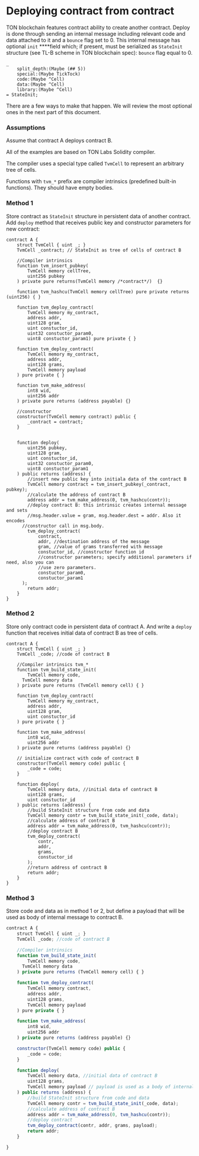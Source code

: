 # Deploying contract from contract

TON blockchain features contract ability to create another contract. Deploy is done through sending an internal message including relevant code and data attached to it and a `bounce` flag set to 0. This internal message has optional `init` ****field which; if present, must be serialized as `StateInit` structure (see TL-B scheme in TON blockchain spec): `bounce` flag equal to 0.

```
_
	split_depth:(Maybe (## 5)) 
	special:(Maybe TickTock)
	code:(Maybe ^Cell) 
	data:(Maybe ^Cell)
	library:(Maybe ^Cell) 
= StateInit;
```

There are a few ways to make that happen. We will review the most optional ones in the next part of this document.

### Assumptions

Assume that contract A deploys contract B.

All of the examples are based on TON Labs Solidity compiler.

The compiler uses a special type called `TvmCell` to represent an arbitrary tree of cells.

Functions with `tvm_*` prefix are compiler intrinsics (predefined built-in functions). They should have empty bodies.

### Method 1

Store contract as `StateInit` structure in persistent data of another contract. Add `deploy` method that receives public key and constructor parameters for new contract:

```
contract A {
	struct TvmCell { uint _; }
	TvmCell _contract; // StateInit as tree of cells of contract B

	//Compiler intrinsics
	function tvm_insert_pubkey(
		TvmCell memory cellTree,
		uint256 pubkey
	) private pure returns(TvmCell memory /*contract*/)  {}

	function tvm_hashcu(TvmCell memory cellTree) pure private returns (uint256) { }

	function tvm_deploy_contract(
		TvmCell memory my_contract,
		address addr,
		uint128 gram,
		uint constuctor_id,
		uint32 constuctor_param0,
		uint8 constuctor_param1) pure private { }

	function tvm_deploy_contract(
		TvmCell memory my_contract,
		address addr,
		uint128 grams,
		TvmCell memory payload
	) pure private { }

	function tvm_make_address(
		int8 wid,
		uint256 addr
	) private pure returns (address payable) {}

	//constructor
	constructor(TvmCell memory contract) public {
		_contract = contract;
	}


	function deploy(
		uint256 pubkey,
		uint128 gram,
		uint constuctor_id,
		uint32 constuctor_param0,
		uint8 constuctor_param1
	) public returns (address) {
		//insert new public key into initiala data of the contract B
		TvmCell memory contract = tvm_insert_pubkey(_contract, pubkey);
		//calculate the address of contract B
		address addr = tvm_make_address(0, tvm_hashcu(contr));
		//deploy contract B: this intrinsic creates internal message and sets
		//msg.header.value = gram, msg.header.dest = addr. Also it encodes
	  //constructor call in msg.body.
		tvm_deploy_contract(
			contract, 
			addr, //destination address of the message
			gram, //value of grams transferred with message
			constuctor_id, //constructor function id
			//constructor parameters; specify additional parameters if need, also you can
			//use zero parameters.
			constuctor_param0,
			constuctor_param1
	  ); 
		return addr;
	}
}
```

### Method 2

Store only contract code in persistent data of contract A. And write a `deploy` function that receives  initial data of contract B as tree of cells.

```
contract A {
	struct TvmCell { uint _; }
	TvmCell _code; //code of contract B

	//Compiler intrinsics tvm_*
	function tvm_build_state_init(
		TvmCell memory code,
	  TvmCell memory data
	) private pure returns (TvmCell memory cell) { }

	function tvm_deploy_contract(
		TvmCell memory my_contract, 
		address addr,
		uint128 gram,
		uint constuctor_id		
	) pure private { }

	function tvm_make_address(
		int8 wid,
		uint256 addr
	) private pure returns (address payable) {}

	// initialize contract with code of contract B
	constructor(TvmCell memory code) public {
		_code = code;
	}

	function deploy(
		TvmCell memory data, //initial data of contract B
		uint128 grams,
		uint constuctor_id
	) public returns (address) {
		//build StateInit structure from code and data
		TvmCell memory contr = tvm_build_state_init(_code, data);
		//calculate address of contract B
		address addr = tvm_make_address(0, tvm_hashcu(contr));
		//deploy contract B
		tvm_deploy_contract(
			contr,
			addr,
			grams,
			constuctor_id
		); 
		//return address of contract B		
		return addr;
	}
}
```

### Method 3

Store code and data as in method 1 or 2, but define a payload that will be used as body of internal message to contract B.

```javascript
contract A {
	struct TvmCell { uint _; }
	TvmCell _code; //code of contract B

	//Compiler intrinsics
	function tvm_build_state_init(
		TvmCell memory code,
	  TvmCell memory data
	) private pure returns (TvmCell memory cell) { }

	function tvm_deploy_contract(
		TvmCell memory contract,
		address addr,
		uint128 grams,
		TvmCell memory payload
	) pure private { }

	function tvm_make_address(
		int8 wid,
		uint256 addr
	) private pure returns (address payable) {}

	constructor(TvmCell memory code) public {
		_code = code;
	}

	function deploy(
		TvmCell memory data, //initial data of contract B
		uint128 grams,
		TvmCell memory payload // payload is used as a body of internal message
	) public returns (address) {
		//build StateInit structure from code and data
		TvmCell memory contr = tvm_build_state_init(_code, data);
		//calculate address of contract B
		address addr = tvm_make_address(0, tvm_hashcu(contr));
		//deploy contract
		tvm_deploy_contract(contr, addr, grams, payload);
		return addr;
	}

}
```